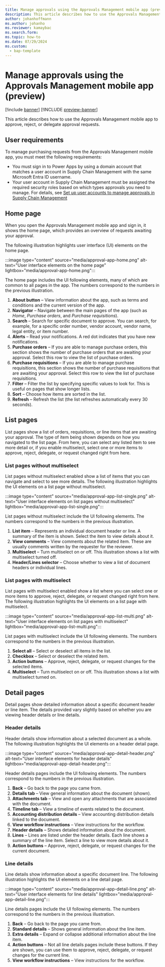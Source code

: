 ```yaml
---
title: Manage approvals using the Approvals Management mobile app (preview)
description: This article describes how to use the Approvals Management mobile app to approve, reject, or delegate approval requests.
author: johanhoffmann
ms.author: johanho
ms.reviewer: kamaybac
ms.search.form:
ms.topic: how-to
ms.date: 07/29/2024
ms.custom: 
  - bap-template
---
```


# Manage approvals using the Approvals Management mobile app (preview)

[!include [banner](../../includes/banner.md)]
[!INCLUDE [preview-banner](~/../shared-content/shared/preview-includes/preview-banner.md)]

This article describes how to use the Approvals Management mobile app to approve, reject, or delegate approval requests.

## User requirements

To manage purchasing requests from the Approvals Management mobile app, you must meet the following requirements:

- You must sign in to Power Apps by using a domain account that matches a user account in Supply Chain Management with the same Microsoft Entra ID username.
- Your user account in Supply Chain Management must be assigned the required security roles based on which types approvals you need to manage. For details, see [Set up user accounts to manage approvals in Supply Chain Management](onboard-approval-app.md#roles-approvals)

## Home page

When you open the Approvals Management mobile app and sign in, it shows the home page, which provides an overview of requests awaiting your approval.

The following illustration highlights user interface (UI) elements on the home page.

:::image type="content" source="media/approval-app-home.png" alt-text="User interface elements on the home page" lightbox="media/approval-app-home.png":::

The home page includes the UI following elements, many of which are common to all pages in the app. The numbers correspond to the numbers in the previous illustration.

1. **About button** – View information about the app, such as terms and conditions and the current version of the app.
1. **Navigator** – Navigate between the main pages of the app (such as *Home*, *Purchase orders*, and *Purchase requisitions*).
1. **Search** – Search for specific document to approve. You can search, for example, for a specific order number, vendor account, vendor name, legal entity, or item number.
1. **Alerts** – Read your notifications. A red dot indicates that you have new notifications.
1. **Purchase orders** – If you are able to manage purchase orders, this section shows the number of purchase orders that are awaiting your approval. Select this row to view the list of purchase orders.
1. **Purchase requisitions** – If you are able to manage purchase requisitions, this section shows the number of purchase requisitions that are awaiting your approval. Select this row to view the list of purchase requisitions.
1. **Filter** – Filter the list by specifying specific values to look for. This is useful on pages that show longer lists.
1. **Sort** – Choose how items are sorted in the list.
1. **Refresh** – Refresh the list (the list refreshes automatically every 30 seconds).

## List pages

List pages show a list of orders, requisitions, or line items that are awaiting your approval. The type of item being shown depends on how you navigated to the list page. From here, you can select any listed item to see more detail or, if you enable multiselect, select one or more items to approve, reject, delegate, or request changed right from here.

### List pages without multiselect

List pages without multiselect enabled show a list of items that you can navigate and select to see more details. The following illustration highlights the UI elements on a list page without multiselect.

:::image type="content" source="media/approval-app-list-single.png" alt-text="User interface elements on list pages without multiselect" lightbox="media/approval-app-list-single.png":::

List pages without multiselect include the UI following elements. The numbers correspond to the numbers in the previous illustration.

1. **List item** – Represents an individual document header or line. A summary of the item is shown. Select the item to view details about it.
1. **View comments** – View comments about the related item. These are usually comments written by the requester for the reviewer.
1. **Multiselect** – Turn multiselect on or off. This illustration shows a list with multiselect turned off.
1. **Header/Lines selector** – Choose whether to view a list of document headers or individual lines.

### List pages with multiselect

List pages with multiselect enabled show a list where you can select one or more items to approve, reject, delegate, or request changed right from here. The following illustration highlights the UI elements on a list page with multiselect.

:::image type="content" source="media/approval-app-list-multi.png" alt-text="User interface elements on list pages with multiselect" lightbox="media/approval-app-list-multi.png":::

List pages with multiselect include the UI following elements. The numbers correspond to the numbers in the previous illustration.

1. **Select all** – Select or deselect all items in the list.
1. **Checkbox** – Select or deselect the related item.
1. **Action buttons** – Approve, reject, delegate, or request changes for the selected items.
1. **Multiselect** – Turn multiselect on or off. This illustration shows a list with multiselect turned on.

## Detail pages

Detail pages show detailed information about a specific document header or line item. The details provided vary slightly based on whether you are viewing header details or line details.

### Header details

Header details show information about a selected document as a whole. The following illustration highlights the UI elements on a header detail page.

:::image type="content" source="media/approval-app-detail-header.png" alt-text="User interface elements for header details" lightbox="media/approval-app-detail-header.png":::

Header details pages include the UI following elements. The numbers correspond to the numbers in the previous illustration.

1. **Back** – Go back to the page you came from.
1. **Details tab** – View general information about the document (shown).
1. **Attachments tab** – View and open any attachments that are associated with the document.
1. **Timeline tab** – View a timeline of events related to the document.
1. **Accounting distribution details** – View accounting distribution details linked to the document.
1. **View workflow instructions** – View instructions for the workflow.
1. **Header details** – Shows detailed information about the document.
1. **Lines** – Lines are listed under the header details. Each line shows a summary of the line item. Select a line to view more details about it.
1. **Action buttons** – Approve, reject, delegate, or request changes for the current document.

### Line details

Line details show information about a specific document line. The following illustration highlights the UI elements on a line detail page.

:::image type="content" source="media/approval-app-detail-line.png" alt-text="User interface elements for line details" lightbox="media/approval-app-detail-line.png":::

Line details pages include the UI following elements. The numbers correspond to the numbers in the previous illustration.

1. **Back** – Go back to the page you came from.
1. **Standard details** – Shows general information about the line item.
1. **Extra details** – Expand or collapse additional information about the line item.
1. **Action buttons** – Not all line details pages include these buttons. If they are shown, you can use them to approve, reject, delegate, or request changes for the current line.
1. **View workflow instructions** – View instructions for the workflow.
